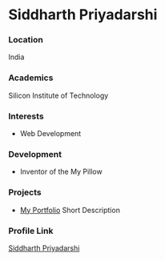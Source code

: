 # Siddharth Priyadarshi

### Location

India

### Academics

Silicon Institute of Technology

### Interests

- Web Development

### Development

- Inventor of the My Pillow

### Projects

- [My Portfolio](https://siddharthpriyadarshi.netlify.app) Short Description

### Profile Link

[Siddharth Priyadarshi](htttps://github.com/siddharthPriyadarshi)
